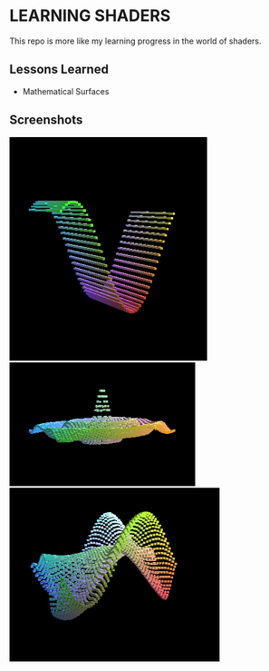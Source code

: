 
# LEARNING SHADERS

This repo is more like my learning progress in the world of shaders. 


## Lessons Learned
- Mathematical Surfaces


## Screenshots  

![Wave](images/Wave.png)
![Ripple](images/Ripple.png)
![Hilly Wave](images/HillyWave.png)